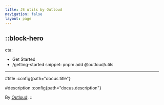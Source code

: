 ```yaml
---
title: JS utils by Outloud
navigation: false
layout: page
---
```


::block-hero
---
cta:
  - Get Started
  - /getting-started
snippet: pnpm add @outloud/utils
---

#title
:config{path="docus.title"}

#description
:config{path="docus.description"}
<br>

By [Outloud](https://outloud.co/).
::
